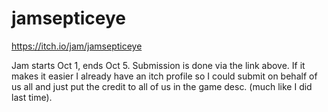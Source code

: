 # jamsepticeye

https://itch.io/jam/jamsepticeye

Jam starts Oct 1, ends Oct 5. Submission is done via the link above. If it makes it easier I already have an itch profile so I could submit on behalf of us all and just put the credit to all of us in the game desc. (much like I did last time).
